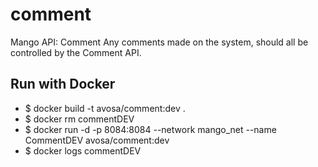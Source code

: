 # comment
Mango API: Comment
Any comments made on the system, should all be controlled by the Comment API.

## Run with Docker
* $ docker build -t avosa/comment:dev .
* $ docker rm commentDEV
* $ docker run -d -p 8084:8084 --network mango_net --name CommentDEV avosa/comment:dev
* $ docker logs commentDEV
